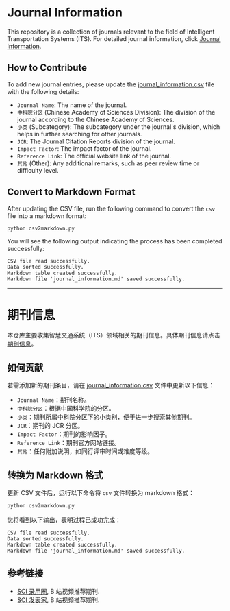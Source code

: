 <!--
 * @Author: WANG Maonan
 * @Date: 2023-11-30 00:24:02
 * @Description: 期刊介绍
 * @LastEditTime: 2023-11-30 00:33:18
-->
# Journal Information

This repository is a collection of journals relevant to the field of Intelligent Transportation Systems (ITS). For detailed journal information, click [Journal Information](./journal_information.md).

## How to Contribute

To add new journal entries, please update the [journal_information.csv](./journal_information.csv) file with the following details:
- `Journal Name`: The name of the journal.
- `中科院分区` (Chinese Academy of Sciences Division): The division of the journal according to the Chinese Academy of Sciences.
- `小类` (Subcategory): The subcategory under the journal's division, which helps in further searching for other journals.
- `JCR`: The Journal Citation Reports division of the journal.
- `Impact Factor`: The impact factor of the journal.
- `Reference Link`: The official website link of the journal.
- `其他` (Other): Any additional remarks, such as peer review time or difficulty level.

## Convert to Markdown Format

After updating the CSV file, run the following command to convert the `csv` file into a markdown format:

```bash
python csv2markdown.py
```

You will see the following output indicating the process has been completed successfully:

```
CSV file read successfully.
Data sorted successfully.
Markdown table created successfully.
Markdown file 'journal_information.md' saved successfully.
```

---

# 期刊信息

本仓库主要收集智慧交通系统（ITS）领域相关的期刊信息。具体期刊信息请点击 [期刊信息](./journal_information.md)。

## 如何贡献

若需添加新的期刊条目，请在 [journal_information.csv](./journal_information.csv) 文件中更新以下信息：
- `Journal Name`：期刊名称。
- `中科院分区`：根据中国科学院的分区。
- `小类`：期刊所属中科院分区下的小类别，便于进一步搜索其他期刊。
- `JCR`：期刊的 JCR 分区。
- `Impact Factor`：期刊的影响因子。
- `Reference Link`：期刊官方网站链接。
- `其他`：任何附加说明，如同行评审时间或难度等级。

## 转换为 Markdown 格式

更新 CSV 文件后，运行以下命令将 `csv` 文件转换为 markdown 格式：

```bash
python csv2markdown.py
```

您将看到以下输出，表明过程已成功完成：

```
CSV file read successfully.
Data sorted successfully.
Markdown table created successfully.
Markdown file 'journal_information.md' saved successfully.
```

## 参考链接

- [SCI 录用圈](https://space.bilibili.com/3546374431836419), B 站视频推荐期刊.
- [SCI 发表家](https://space.bilibili.com/3546386947639359), B 站视频推荐期刊.
